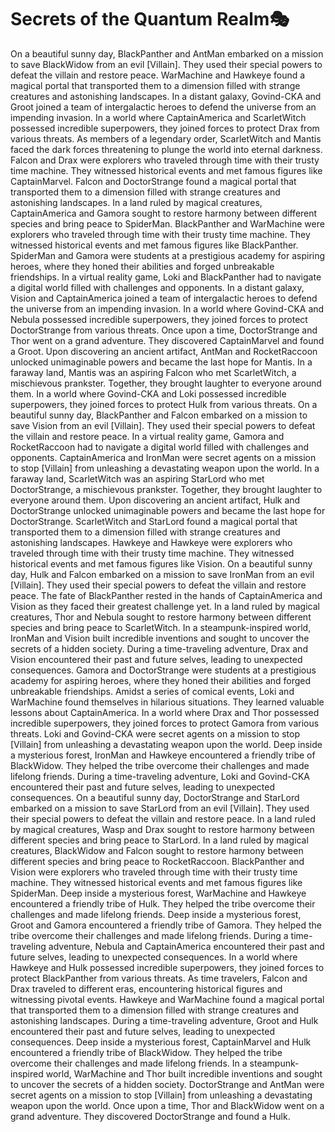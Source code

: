 # Secrets of the Quantum Realm:performing_arts:

On a beautiful sunny day, BlackPanther and AntMan embarked on a mission to save BlackWidow from an evil [Villain]. They used their special powers to defeat the villain and restore peace.
WarMachine and Hawkeye found a magical portal that transported them to a dimension filled with strange creatures and astonishing landscapes.
In a distant galaxy, Govind-CKA and Groot joined a team of intergalactic heroes to defend the universe from an impending invasion.
In a world where CaptainAmerica and ScarletWitch possessed incredible superpowers, they joined forces to protect Drax from various threats.
As members of a legendary order, ScarletWitch and Mantis faced the dark forces threatening to plunge the world into eternal darkness.
Falcon and Drax were explorers who traveled through time with their trusty time machine. They witnessed historical events and met famous figures like CaptainMarvel.
Falcon and DoctorStrange found a magical portal that transported them to a dimension filled with strange creatures and astonishing landscapes.
In a land ruled by magical creatures, CaptainAmerica and Gamora sought to restore harmony between different species and bring peace to SpiderMan.
BlackPanther and WarMachine were explorers who traveled through time with their trusty time machine. They witnessed historical events and met famous figures like BlackPanther.
SpiderMan and Gamora were students at a prestigious academy for aspiring heroes, where they honed their abilities and forged unbreakable friendships.
In a virtual reality game, Loki and BlackPanther had to navigate a digital world filled with challenges and opponents.
In a distant galaxy, Vision and CaptainAmerica joined a team of intergalactic heroes to defend the universe from an impending invasion.
In a world where Govind-CKA and Nebula possessed incredible superpowers, they joined forces to protect DoctorStrange from various threats.
Once upon a time, DoctorStrange and Thor went on a grand adventure. They discovered CaptainMarvel and found a Groot.
Upon discovering an ancient artifact, AntMan and RocketRaccoon unlocked unimaginable powers and became the last hope for Mantis.
In a faraway land, Mantis was an aspiring Falcon who met ScarletWitch, a mischievous prankster. Together, they brought laughter to everyone around them.
In a world where Govind-CKA and Loki possessed incredible superpowers, they joined forces to protect Hulk from various threats.
On a beautiful sunny day, BlackPanther and Falcon embarked on a mission to save Vision from an evil [Villain]. They used their special powers to defeat the villain and restore peace.
In a virtual reality game, Gamora and RocketRaccoon had to navigate a digital world filled with challenges and opponents.
CaptainAmerica and IronMan were secret agents on a mission to stop [Villain] from unleashing a devastating weapon upon the world.
In a faraway land, ScarletWitch was an aspiring StarLord who met DoctorStrange, a mischievous prankster. Together, they brought laughter to everyone around them.
Upon discovering an ancient artifact, Hulk and DoctorStrange unlocked unimaginable powers and became the last hope for DoctorStrange.
ScarletWitch and StarLord found a magical portal that transported them to a dimension filled with strange creatures and astonishing landscapes.
Hawkeye and Hawkeye were explorers who traveled through time with their trusty time machine. They witnessed historical events and met famous figures like Vision.
On a beautiful sunny day, Hulk and Falcon embarked on a mission to save IronMan from an evil [Villain]. They used their special powers to defeat the villain and restore peace.
The fate of BlackPanther rested in the hands of CaptainAmerica and Vision as they faced their greatest challenge yet.
In a land ruled by magical creatures, Thor and Nebula sought to restore harmony between different species and bring peace to ScarletWitch.
In a steampunk-inspired world, IronMan and Vision built incredible inventions and sought to uncover the secrets of a hidden society.
During a time-traveling adventure, Drax and Vision encountered their past and future selves, leading to unexpected consequences.
Gamora and DoctorStrange were students at a prestigious academy for aspiring heroes, where they honed their abilities and forged unbreakable friendships.
Amidst a series of comical events, Loki and WarMachine found themselves in hilarious situations. They learned valuable lessons about CaptainAmerica.
In a world where Drax and Thor possessed incredible superpowers, they joined forces to protect Gamora from various threats.
Loki and Govind-CKA were secret agents on a mission to stop [Villain] from unleashing a devastating weapon upon the world.
Deep inside a mysterious forest, IronMan and Hawkeye encountered a friendly tribe of BlackWidow. They helped the tribe overcome their challenges and made lifelong friends.
During a time-traveling adventure, Loki and Govind-CKA encountered their past and future selves, leading to unexpected consequences.
On a beautiful sunny day, DoctorStrange and StarLord embarked on a mission to save StarLord from an evil [Villain]. They used their special powers to defeat the villain and restore peace.
In a land ruled by magical creatures, Wasp and Drax sought to restore harmony between different species and bring peace to StarLord.
In a land ruled by magical creatures, BlackWidow and Falcon sought to restore harmony between different species and bring peace to RocketRaccoon.
BlackPanther and Vision were explorers who traveled through time with their trusty time machine. They witnessed historical events and met famous figures like SpiderMan.
Deep inside a mysterious forest, WarMachine and Hawkeye encountered a friendly tribe of Hulk. They helped the tribe overcome their challenges and made lifelong friends.
Deep inside a mysterious forest, Groot and Gamora encountered a friendly tribe of Gamora. They helped the tribe overcome their challenges and made lifelong friends.
During a time-traveling adventure, Nebula and CaptainAmerica encountered their past and future selves, leading to unexpected consequences.
In a world where Hawkeye and Hulk possessed incredible superpowers, they joined forces to protect BlackPanther from various threats.
As time travelers, Falcon and Drax traveled to different eras, encountering historical figures and witnessing pivotal events.
Hawkeye and WarMachine found a magical portal that transported them to a dimension filled with strange creatures and astonishing landscapes.
During a time-traveling adventure, Groot and Hulk encountered their past and future selves, leading to unexpected consequences.
Deep inside a mysterious forest, CaptainMarvel and Hulk encountered a friendly tribe of BlackWidow. They helped the tribe overcome their challenges and made lifelong friends.
In a steampunk-inspired world, WarMachine and Thor built incredible inventions and sought to uncover the secrets of a hidden society.
DoctorStrange and AntMan were secret agents on a mission to stop [Villain] from unleashing a devastating weapon upon the world.
Once upon a time, Thor and BlackWidow went on a grand adventure. They discovered DoctorStrange and found a Hulk.